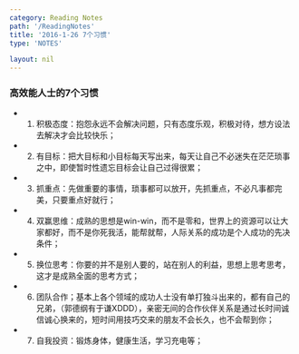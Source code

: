 ```yaml
---
category: Reading Notes
path: '/ReadingNotes'
title: '2016-1-26 7个习惯'
type: 'NOTES'

layout: nil
---
```


### 高效能人士的7个习惯

* 1. 积极态度：抱怨永远不会解决问题，只有态度乐观，积极对待，想方设法去解决才会比较快乐；

* 2. 有目标：把大目标和小目标每天写出来，每天让自己不必迷失在茫茫琐事之中，即使暂时性遗忘目标会让自己过得很累；

* 3. 抓重点：先做重要的事情，琐事都可以放开，先抓重点，不必凡事都完美，只要重点好就行；

* 4. 双赢思维：成熟的思想是win-win，而不是零和，世界上的资源可以让大家都好，而不是你死我活，能帮就帮，人际关系的成功是个人成功的先决条件；

* 5. 换位思考：你要的并不是别人要的，站在别人的利益，思想上思考思考，这才是成熟全面的思考方式；

* 6. 团队合作；基本上各个领域的成功人士没有单打独斗出来的，都有自己的兄弟，（郭德纲有于谦XDDD），亲密无间的合作伙伴关系是通过长时间诚信诚心换来的，短时间用技巧交来的朋友不会长久，也不会帮到你；

* 7. 自我投资：锻炼身体，健康生活，学习充电等；


